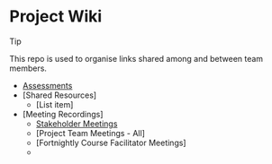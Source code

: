 # Project Wiki

> [!TIP]
> This repo is used to organise links shared among and between team members.

- [Assessments](https://github.com/INFT30392025sp1pc/documentation/blob/main/course-links.md)
- [Shared Resources]
  - [List item]
- [Meeting Recordings]
  - [Stakeholder Meetings](https://github.com/INFT30392025sp1pc/documentation/blob/main/stakeholder-meetings.md)
  - [Project Team Meetings - All]
  - [Fortnightly Course Facilitator Meetings]
  - 


